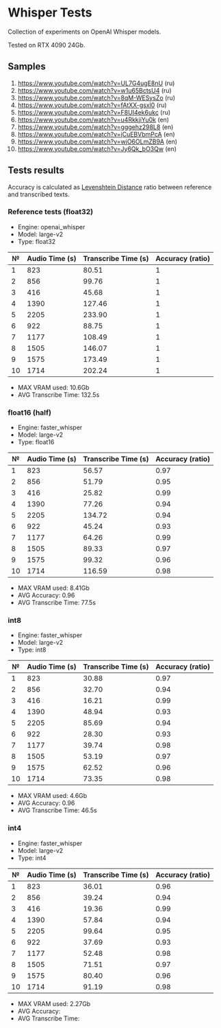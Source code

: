 # Whisper Tests

Collection of experiments on OpenAI Whisper models.

Tested on RTX 4090 24Gb.

## Samples

1. https://www.youtube.com/watch?v=UL7G4ugE8nU (ru)
2. https://www.youtube.com/watch?v=w1u65BctsU4 (ru)
3. https://www.youtube.com/watch?v=8qM-WESysZo (ru)
4. https://www.youtube.com/watch?v=fAtXX-gsxl0 (ru)
5. https://www.youtube.com/watch?v=F8UI4ek6ukc (ru)
6. https://www.youtube.com/watch?v=u4RkkjiYu0k (en)
7. https://www.youtube.com/watch?v=gggehz298L8 (en)
8. https://www.youtube.com/watch?v=jCuEBVbmPcA (en)
9. https://www.youtube.com/watch?v=wjO6OLmZB9A (en)
10. https://www.youtube.com/watch?v=Jy6Qk_bO3Qw (en)

## Tests results

Accuracy is calculated as [Levenshtein Distance](https://en.wikipedia.org/wiki/Levenshtein_distance) ratio between
reference and transcribed texts.

### Reference tests (float32)

* Engine: openai_whisper
* Model: large-v2
* Type: float32

| №  | Audio Time (s) | Transcribe Time (s) | Accuracy (ratio) |
|----|----------------|---------------------|------------------|
| 1  | 823            | 80.51               | 1                |
| 2  | 856            | 99.76               | 1                |
| 3  | 416            | 45.68               | 1                |
| 4  | 1390           | 127.46              | 1                |
| 5  | 2205           | 233.90              | 1                |
| 6  | 922            | 88.75               | 1                |
| 7  | 1177           | 108.49              | 1                |
| 8  | 1505           | 146.07              | 1                |
| 9  | 1575           | 173.49              | 1                |
| 10 | 1714           | 202.24              | 1                |

* MAX VRAM used: 10.6Gb
* AVG Transcribe Time: 132.5s

### float16 (half)

* Engine: faster_whisper
* Model: large-v2
* Type: float16

| №  | Audio Time (s) | Transcribe Time (s) | Accuracy (ratio) |
|----|----------------|---------------------|------------------|
| 1  | 823            | 56.57               | 0.97             |
| 2  | 856            | 51.79               | 0.95             |
| 3  | 416            | 25.82               | 0.99             |
| 4  | 1390           | 77.26               | 0.94             |
| 5  | 2205           | 134.72              | 0.94             |
| 6  | 922            | 45.24               | 0.93             |
| 7  | 1177           | 64.26               | 0.99             |
| 8  | 1505           | 89.33               | 0.97             |
| 9  | 1575           | 99.32               | 0.96             |
| 10 | 1714           | 116.59              | 0.98             |

* MAX VRAM used: 8.41Gb
* AVG Accuracy: 0.96
* AVG Transcribe Time: 77.5s

### int8

* Engine: faster_whisper
* Model: large-v2
* Type: int8

| №  | Audio Time (s) | Transcribe Time (s) | Accuracy (ratio) |
|----|----------------|---------------------|------------------|
| 1  | 823            | 30.88               | 0.97             |
| 2  | 856            | 32.70               | 0.94             |
| 3  | 416            | 16.21               | 0.99             |
| 4  | 1390           | 48.94               | 0.93             |
| 5  | 2205           | 85.69               | 0.94             |
| 6  | 922            | 28.30               | 0.93             |
| 7  | 1177           | 39.74               | 0.98             |
| 8  | 1505           | 53.19               | 0.97             |
| 9  | 1575           | 62.52               | 0.96             |
| 10 | 1714           | 73.35               | 0.98             |

* MAX VRAM used: 4.6Gb
* AVG Accuracy: 0.96
* AVG Transcribe Time: 46.5s

### int4

* Engine: faster_whisper
* Model: large-v2
* Type: int4

| №  | Audio Time (s) | Transcribe Time (s) | Accuracy (ratio) |
|----|----------------|---------------------|------------------|
| 1  | 823            | 36.01               | 0.96             |
| 2  | 856            | 39.24               | 0.94             |
| 3  | 416            | 19.36               | 0.99             |
| 4  | 1390           | 57.84               | 0.94             |
| 5  | 2205           | 99.64               | 0.95             |
| 6  | 922            | 37.69               | 0.93             |
| 7  | 1177           | 52.48               | 0.98             |
| 8  | 1505           | 71.51               | 0.97             |
| 9  | 1575           | 80.40               | 0.96             |
| 10 | 1714           | 91.19               | 0.98             |

* MAX VRAM used: 2.27Gb
* AVG Accuracy:
* AVG Transcribe Time:
